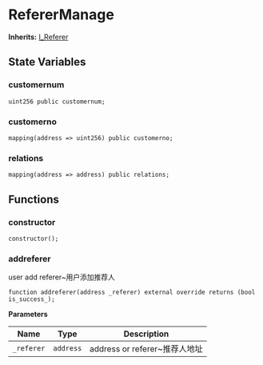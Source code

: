 # RefererManage
**Inherits:**
[I_Referer](/Contracts/interfaces/I_Referer.sol/interface.I_Referer.md)


## State Variables
### customernum

```solidity
uint256 public customernum;
```


### customerno

```solidity
mapping(address => uint256) public customerno;
```


### relations

```solidity
mapping(address => address) public relations;
```


## Functions
### constructor


```solidity
constructor();
```

### addreferer

user add referer~用户添加推荐人


```solidity
function addreferer(address _referer) external override returns (bool is_success_);
```
**Parameters**

|Name|Type|Description|
|----|----|-----------|
|`_referer`|`address`|  address or referer~推荐人地址|


